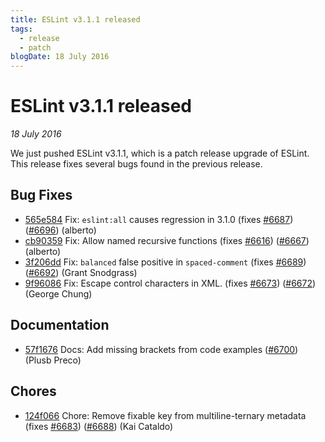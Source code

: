 ```yaml
---
title: ESLint v3.1.1 released
tags:
  - release
  - patch
blogDate: 18 July 2016
---
```

# ESLint v3.1.1 released

_18 July 2016_

We just pushed ESLint v3.1.1, which is a patch release upgrade of ESLint. This release  fixes several bugs found in the previous release.










## Bug Fixes


* [565e584](https://github.com/eslint/eslint/commit/565e584) Fix: `eslint:all` causes regression in 3.1.0 (fixes [#6687](https://github.com/eslint/eslint/issues/6687)) ([#6696](https://github.com/eslint/eslint/issues/6696)) (alberto)
* [cb90359](https://github.com/eslint/eslint/commit/cb90359) Fix: Allow named recursive functions (fixes [#6616](https://github.com/eslint/eslint/issues/6616)) ([#6667](https://github.com/eslint/eslint/issues/6667)) (alberto)
* [3f206dd](https://github.com/eslint/eslint/commit/3f206dd) Fix: `balanced` false positive in `spaced-comment` (fixes [#6689](https://github.com/eslint/eslint/issues/6689)) ([#6692](https://github.com/eslint/eslint/issues/6692)) (Grant Snodgrass)
* [9f96086](https://github.com/eslint/eslint/commit/9f96086) Fix: Escape control characters in XML. (fixes [#6673](https://github.com/eslint/eslint/issues/6673)) ([#6672](https://github.com/eslint/eslint/issues/6672)) (George Chung)




## Documentation


* [57f1676](https://github.com/eslint/eslint/commit/57f1676) Docs: Add missing brackets from code examples ([#6700](https://github.com/eslint/eslint/issues/6700)) (Plusb Preco)








## Chores


* [124f066](https://github.com/eslint/eslint/commit/124f066) Chore: Remove fixable key from multiline-ternary metadata (fixes [#6683](https://github.com/eslint/eslint/issues/6683)) ([#6688](https://github.com/eslint/eslint/issues/6688)) (Kai Cataldo)
